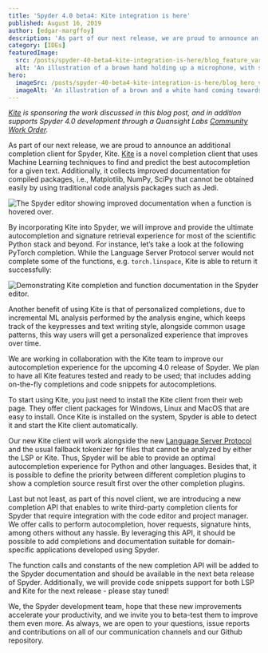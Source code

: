 ```yaml
---
title: 'Spyder 4.0 beta4: Kite integration is here'
published: August 16, 2019
author: [edgar-margffoy]
description: 'As part of our next release, we are proud to announce an additional completion client for Spyder, Kite. Kite is a novel completion client that uses Machine Learning techniques to find and predict the best autocompletion for a given text.'
category: [IDEs]
featuredImage:
  src: /posts/spyder-40-beta4-kite-integration-is-here/blog_feature_var2.svg
  alt: 'An illustration of a brown hand holding up a microphone, with some graphical elements highlighting the top of the microphone.'
hero:
  imageSrc: /posts/spyder-40-beta4-kite-integration-is-here/blog_hero_var1.svg
  imageAlt: 'An illustration of a brown and a white hand coming towards each other to pass a business card with the logo of Quansight Labs.'
---
```


_[Kite](https://kite.com) is sponsoring the work discussed in this blog post, and in addition supports Spyder 4.0 development through a Quansight Labs [Community Work Order](http://labs.quansight.org/blog/2019/05/community-driven-opensource-funded-development/)._

As part of our next release, we are proud to announce an additional completion client for Spyder, Kite. [Kite](https://kite.com/) is a novel completion client that uses Machine Learning techniques to find and predict the best autocompletion for a given text. Additionally, it collects improved documentation for compiled packages, i.e., Matplotlib, NumPy, SciPy that cannot be obtained easily by using traditional code analysis packages such as Jedi.

![The Spyder editor showing improved documentation when a function is hovered over.](/posts/spyder-40-beta4-kite-integration-is-here/spyder-kite-hover.png "image_tooltip")

By incorporating Kite into Spyder, we will improve and provide the ultimate autocompletion and signature retrieval experience for most of the scientific Python stack and beyond. For instance, let’s take a look at the following PyTorch completion. While the Language Server Protocol server would not complete some of the functions, e.g. `torch.linspace`, Kite is able to return it successfully:

![Demonstrating Kite completion and function documentation in the Spyder editor.](/posts/spyder-40-beta4-kite-integration-is-here/spyder-kite-completions.gif "image_tooltip")

Another benefit of using Kite is that of personalized completions, due to incremental ML analysis performed by the analysis engine, which keeps track of the keypresses and text writing style, alongside common usage patterns, this way users will get a personalized experience that improves over time.

We are working in collaboration with the Kite team to improve our autocompletion experience for the upcoming 4.0 release of Spyder. We plan to have all Kite features tested and ready to be used; that includes adding on-the-fly completions and code snippets for autocompletions.

To start using Kite, you just need to install the Kite client from their web page. They offer client packages for Windows, Linux and MacOS that are easy to install. Once Kite is installed on the system, Spyder is able to detect it and start the Kite client automatically.

Our new Kite client will work alongside the new [Language Server Protocol](/blog/2019/05/spyder-4-beta2-release) and the usual fallback tokenizer for files that cannot be analyzed by either the LSP or Kite. Thus, Spyder will be able to provide an optimal autocompletion experience for Python and other languages. Besides that, it is possible to define the priority between different completion plugins to show a completion source result first over the other completion plugins.

Last but not least, as part of this novel client, we are introducing a new completion API that enables to write third-party completion clients for Spyder that require integration with the code editor and project manager. We offer calls to perform autocompletion, hover requests, signature hints, among others without any hassle. By leveraging this API, it should be possible to add completions and documentation suitable for domain-specific applications developed using Spyder.

The function calls and constants of the new completion API will be added to the Spyder documentation and should be available in the next beta release of Spyder. Additionally, we will provide code snippets support for both LSP and Kite for the next release - please stay tuned!

We, the Spyder development team, hope that these new improvements accelerate your productivity, and we invite you to beta-test them to improve them even more. As always, we are open to your questions, issue reports and contributions on all of our communication channels and our Github repository.
